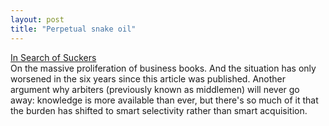 ```yaml
---
layout: post
title: "Perpetual snake oil"
---
```




<a href="http://www.business2.com/articles/mag/0,1640,2004,00.html">In Search of Suckers</a><br>
On the massive proliferation of business books. And the situation has only worsened in the six years since this article was published. Another argument why arbiters (previously known as middlemen) will never go away: knowledge is more available than ever, but there's so much of it that the burden has shifted to smart selectivity rather than smart acquisition.


